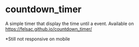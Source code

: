 # countdown_timer
A simple timer that display the time until a event.
Available on https://felsac.github.io/countdown_timer/

*Still not responsive on mobile
